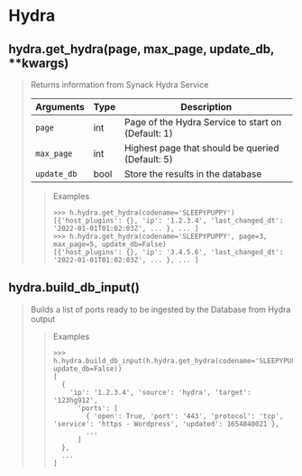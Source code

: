 # Hydra

## hydra.get_hydra(page, max_page, update_db, **kwargs)

> Returns information from Synack Hydra Service
>
> | Arguments | Type | Description
> | --- | --- | ---
> | `page` | int | Page of the Hydra Service to start on (Default: 1)
> | `max_page` | int | Highest page that should be queried (Default: 5)
> | `update_db` | bool | Store the results in the database
>
>> Examples
>> ```python3
>> >>> h.hydra.get_hydra(codename='SLEEPYPUPPY')
>> [{'host_plugins': {}, 'ip': '1.2.3.4', 'last_changed_dt': '2022-01-01T01:02:03Z', ... }, ... ]
>> >>> h.hydra.get_hydra(codename='SLEEPYPUPPY', page=3, max_page=5, update_db=False)
>> [{'host_plugins': {}, 'ip': '3.4.5.6', 'last_changed_dt': '2022-01-01T01:02:03Z', ... }, ... ]
>> ```

## hydra.build_db_input()

> Builds a list of ports ready to be ingested by the Database from Hydra output
>
>> Examples
>> ```python3
>> >>> h.hydra.build_db_input(h.hydra.get_hydra(codename='SLEEPYPUPPY', update_db=False))
>> [
>>   {
>>     'ip': '1.2.3.4', 'source': 'hydra', 'target': '123hg912',
>>       'ports': [
>>         { 'open': True, 'port': '443', 'protocol': 'tcp', 'service': 'https - Wordpress', 'updated': 1654840021 },
>>         ...
>>       ]
>>   },
>>   ...
>> ]
>> ```
